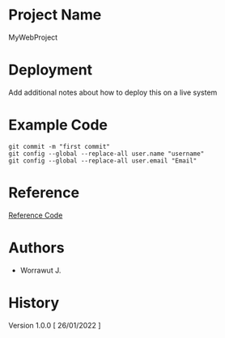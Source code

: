 # Project Name
 MyWebProject

# Deployment 
Add additional notes about how to deploy this on a live system

# Example Code

```
git commit -m "first commit"
git config --global --replace-all user.name "username"
git config --global --replace-all user.email "Email"
```

# Reference 
<a href="https://www.codegrepper.com/code-examples/shell/remove+git+user.name"> Reference Code</a>
# Authors
- Worrawut J.

# History
Version 1.0.0  [ 26/01/2022 ]  
